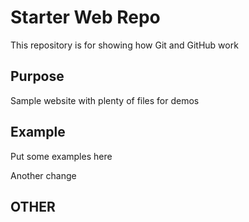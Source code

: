 # Starter Web Repo

This repository is for showing how Git and GitHub work

## Purpose

Sample website with plenty of files for demos

## Example

Put some examples here

Another change

## OTHER